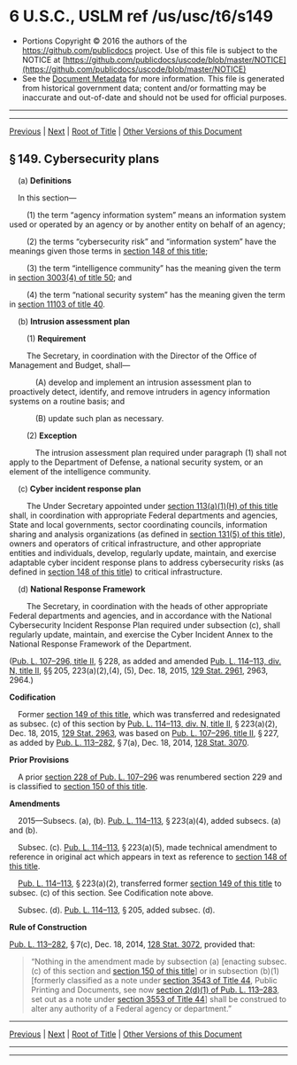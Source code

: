---
---

# 6 U.S.C., USLM ref /us/usc/t6/s149

* Portions Copyright © 2016 the authors of the https://github.com/publicdocs project.
  Use of this file is subject to the NOTICE at [https://github.com/publicdocs/uscode/blob/master/NOTICE](https://github.com/publicdocs/uscode/blob/master/NOTICE)
* See the [Document Metadata](././../../../../../..//README.md) for more information.
  This file is generated from historical government data; content and/or formatting may be inaccurate and out-of-date and should not be used for official purposes.

----------
----------

[Previous](./../../../../../..//us/usc/t6/ch1/schII/ptC/m__us_usc_t6_s148.md) | [Next](./../../../../../..//us/usc/t6/ch1/schII/ptC/m__us_usc_t6_s150.md) | [Root of Title](./../../../../../../) | [Other Versions of this Document](https://publicdocs.github.io/go/links?ns=uslm&ref=%2Fus%2Fusc%2Ft6%2Fs149)

## § 149. Cybersecurity plans

    (a) __Definitions__ 

    In this section—

        (1) the term “agency information system” means an information system used or operated by an agency or by another entity on behalf of an agency;

        (2) the terms “cybersecurity risk” and “information system” have the meanings given those terms in [section 148 of this title][/us/usc/t6/s148];

        (3) the term “intelligence community” has the meaning given the term in [section 3003(4) of title 50][/us/usc/t50/s3003/4]; and

        (4) the term “national security system” has the meaning given the term in [section 11103 of title 40][/us/usc/t40/s11103].

    (b) __Intrusion assessment plan__ 

        (1) __Requirement__ 

        The Secretary, in coordination with the Director of the Office of Management and Budget, shall—

            (A) develop and implement an intrusion assessment plan to proactively detect, identify, and remove intruders in agency information systems on a routine basis; and

            (B) update such plan as necessary.

        (2) __Exception__ 

            The intrusion assessment plan required under paragraph (1) shall not apply to the Department of Defense, a national security system, or an element of the intelligence community.

    (c) __Cyber incident response plan__ 

        The Under Secretary appointed under [section 113(a)(1)(H) of this title][/us/usc/t6/s113/a/1/H] shall, in coordination with appropriate Federal departments and agencies, State and local governments, sector coordinating councils, information sharing and analysis organizations (as defined in [section 131(5) of this title][/us/usc/t6/s131/5]), owners and operators of critical infrastructure, and other appropriate entities and individuals, develop, regularly update, maintain, and exercise adaptable cyber incident response plans to address cybersecurity risks (as defined in [section 148 of this title][/us/usc/t6/s148]) to critical infrastructure.

    (d) __National Response Framework__ 

        The Secretary, in coordination with the heads of other appropriate Federal departments and agencies, and in accordance with the National Cybersecurity Incident Response Plan required under subsection (c), shall regularly update, maintain, and exercise the Cyber Incident Annex to the National Response Framework of the Department.

([Pub. L. 107–296, title II][/us/pl/107/296/tII], § 228, as added and amended [Pub. L. 114–113, div. N, title II][/us/pl/114/113/dN/tII], §§ 205, 223(a)(2),(4), (5), Dec. 18, 2015, [129 Stat. 2961][/us/stat/129/2961], 2963, 2964.)

 __Codification__ 

    Former [section 149 of this title][/us/usc/t6/s149], which was transferred and redesignated as subsec. (c) of this section by [Pub. L. 114–113, div. N, title II][/us/pl/114/113/dN/tII], § 223(a)(2), Dec. 18, 2015, [129 Stat. 2963][/us/stat/129/2963], was based on [Pub. L. 107–296, title II][/us/pl/107/296/tII], § 227, as added by [Pub. L. 113–282][/us/pl/113/282], § 7(a), Dec. 18, 2014, [128 Stat. 3070][/us/stat/128/3070].

 __Prior Provisions__ 

    A prior [section 228 of Pub. L. 107–296][/us/pl/107/296/s228] was renumbered section 229 and is classified to [section 150 of this title][/us/usc/t6/s150].

 __Amendments__ 

    2015—Subsecs. (a), (b). [Pub. L. 114–113][/us/pl/114/113], § 223(a)(4), added subsecs. (a) and (b).

    Subsec. (c). [Pub. L. 114–113][/us/pl/114/113], § 223(a)(5), made technical amendment to reference in original act which appears in text as reference to [section 148 of this title][/us/usc/t6/s148].

    [Pub. L. 114–113][/us/pl/114/113], § 223(a)(2), transferred former [section 149 of this title][/us/usc/t6/s149] to subsec. (c) of this section. See Codification note above.

    Subsec. (d). [Pub. L. 114–113][/us/pl/114/113], § 205, added subsec. (d).

 __Rule of Construction__ 

[Pub. L. 113–282][/us/pl/113/282], § 7(c), Dec. 18, 2014, [128 Stat. 3072][/us/stat/128/3072], provided that: 

> “Nothing in the amendment made by subsection (a) \[enacting subsec. (c) of this section and [section 150 of this title][/us/usc/t6/s150]\] or in subsection (b)(1) \[formerly classified as a note under [section 3543 of Title 44][/us/usc/t44/s3543], Public Printing and Documents, see now [section 2(d)(1) of Pub. L. 113–283][/us/pl/113/283/s2/d/1], set out as a note under [section 3553 of Title 44][/us/usc/t44/s3553]\] shall be construed to alter any authority of a Federal agency or department.”

----------

[Previous](./../../../../../..//us/usc/t6/ch1/schII/ptC/m__us_usc_t6_s148.md) | [Next](./../../../../../..//us/usc/t6/ch1/schII/ptC/m__us_usc_t6_s150.md) | [Root of Title](./../../../../../../) | [Other Versions of this Document](https://publicdocs.github.io/go/links?ns=uslm&ref=%2Fus%2Fusc%2Ft6%2Fs149)

----------
----------

[/us/usc/t6/s148]: https://publicdocs.github.io/go/links?ns=uslm&ref=%2Fus%2Fusc%2Ft6%2Fs148
[/us/usc/t50/s3003/4]: https://publicdocs.github.io/go/links?ns=uslm&ref=%2Fus%2Fusc%2Ft50%2Fs3003%2F4
[/us/usc/t40/s11103]: https://publicdocs.github.io/go/links?ns=uslm&ref=%2Fus%2Fusc%2Ft40%2Fs11103
[/us/usc/t6/s113/a/1/H]: https://publicdocs.github.io/go/links?ns=uslm&ref=%2Fus%2Fusc%2Ft6%2Fs113%2Fa%2F1%2FH
[/us/usc/t6/s131/5]: https://publicdocs.github.io/go/links?ns=uslm&ref=%2Fus%2Fusc%2Ft6%2Fs131%2F5
[/us/usc/t6/s148]: https://publicdocs.github.io/go/links?ns=uslm&ref=%2Fus%2Fusc%2Ft6%2Fs148
[/us/pl/107/296/tII]: https://publicdocs.github.io/go/links?ns=uslm&ref=%2Fus%2Fpl%2F107%2F296%2FtII
[/us/pl/114/113/dN/tII]: https://publicdocs.github.io/go/links?ns=uslm&ref=%2Fus%2Fpl%2F114%2F113%2FdN%2FtII
[/us/stat/129/2961]: https://publicdocs.github.io/go/links?ns=uslm&ref=%2Fus%2Fstat%2F129%2F2961
[/us/usc/t6/s149]: https://publicdocs.github.io/go/links?ns=uslm&ref=%2Fus%2Fusc%2Ft6%2Fs149
[/us/pl/114/113/dN/tII]: https://publicdocs.github.io/go/links?ns=uslm&ref=%2Fus%2Fpl%2F114%2F113%2FdN%2FtII
[/us/stat/129/2963]: https://publicdocs.github.io/go/links?ns=uslm&ref=%2Fus%2Fstat%2F129%2F2963
[/us/pl/107/296/tII]: https://publicdocs.github.io/go/links?ns=uslm&ref=%2Fus%2Fpl%2F107%2F296%2FtII
[/us/pl/113/282]: https://publicdocs.github.io/go/links?ns=uslm&ref=%2Fus%2Fpl%2F113%2F282
[/us/stat/128/3070]: https://publicdocs.github.io/go/links?ns=uslm&ref=%2Fus%2Fstat%2F128%2F3070
[/us/pl/107/296/s228]: https://publicdocs.github.io/go/links?ns=uslm&ref=%2Fus%2Fpl%2F107%2F296%2Fs228
[/us/usc/t6/s150]: https://publicdocs.github.io/go/links?ns=uslm&ref=%2Fus%2Fusc%2Ft6%2Fs150
[/us/pl/114/113]: https://publicdocs.github.io/go/links?ns=uslm&ref=%2Fus%2Fpl%2F114%2F113
[/us/pl/114/113]: https://publicdocs.github.io/go/links?ns=uslm&ref=%2Fus%2Fpl%2F114%2F113
[/us/usc/t6/s148]: https://publicdocs.github.io/go/links?ns=uslm&ref=%2Fus%2Fusc%2Ft6%2Fs148
[/us/pl/114/113]: https://publicdocs.github.io/go/links?ns=uslm&ref=%2Fus%2Fpl%2F114%2F113
[/us/usc/t6/s149]: https://publicdocs.github.io/go/links?ns=uslm&ref=%2Fus%2Fusc%2Ft6%2Fs149
[/us/pl/114/113]: https://publicdocs.github.io/go/links?ns=uslm&ref=%2Fus%2Fpl%2F114%2F113
[/us/pl/113/282]: https://publicdocs.github.io/go/links?ns=uslm&ref=%2Fus%2Fpl%2F113%2F282
[/us/stat/128/3072]: https://publicdocs.github.io/go/links?ns=uslm&ref=%2Fus%2Fstat%2F128%2F3072
[/us/usc/t6/s150]: https://publicdocs.github.io/go/links?ns=uslm&ref=%2Fus%2Fusc%2Ft6%2Fs150
[/us/usc/t44/s3543]: https://publicdocs.github.io/go/links?ns=uslm&ref=%2Fus%2Fusc%2Ft44%2Fs3543
[/us/pl/113/283/s2/d/1]: https://publicdocs.github.io/go/links?ns=uslm&ref=%2Fus%2Fpl%2F113%2F283%2Fs2%2Fd%2F1
[/us/usc/t44/s3553]: https://publicdocs.github.io/go/links?ns=uslm&ref=%2Fus%2Fusc%2Ft44%2Fs3553


